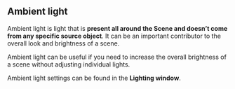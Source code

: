 ## Ambient light
Ambient light is light that is **present all around the Scene and doesn’t come from any specific source object**. It can be an important contributor to the overall look and brightness of a scene.

Ambient light can  be useful if you need to increase the overall brightness of a scene without adjusting individual lights.

Ambient light settings can be found in the **Lighting window**.

